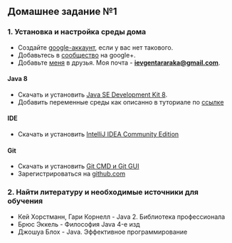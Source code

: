 ## Домашнее задание №1

### 1. Установка и настройка среды дома

 * Создайте [google-аккаунт](https://accounts.google.com/SignUp?continue=https%3A%2F%2Fwww.google.com.ua%2F&hl=uk), если у вас нет такового.
 * Добавьтесь в [сообщество](https://plus.google.com/u/0/communities/105463363023981981201) на google+.
 * Добавьте [меня](https://plus.google.com/u/0/101873532288467998728) в друзья. Моя почта - **ievgentararaka@gmail.com**.

#### Java 8

 * Скачать и установить [Java SE Development Kit 8](http://www.oracle.com/technetwork/java/javase/downloads/jdk8-downloads-2133151.html).
 * Добавить переменные среды как описанно в туториале по [ссылке](http://java-course.ru/begin/install-jdk/)</br>

#### IDE

 * Скачать и установить [IntelliJ IDEA Community Edition](https://www.jetbrains.com/idea/#chooseYourEdition)

#### Git

 * Скачать и установить [Git CMD и Git GUI](https://git-scm.com/downloads)
 * Зарегистрироваться на [github.com](https://github.com/)

### 2. Найти литературу и необходимые источники для обучения

 * Кей Хорстманн, Гари Корнелл - Java 2. Библиотека профессионала
 * Брюс Эккель - Философия Java 4-е изд
 * Джошуа Блох - Java. Эффективное программирование